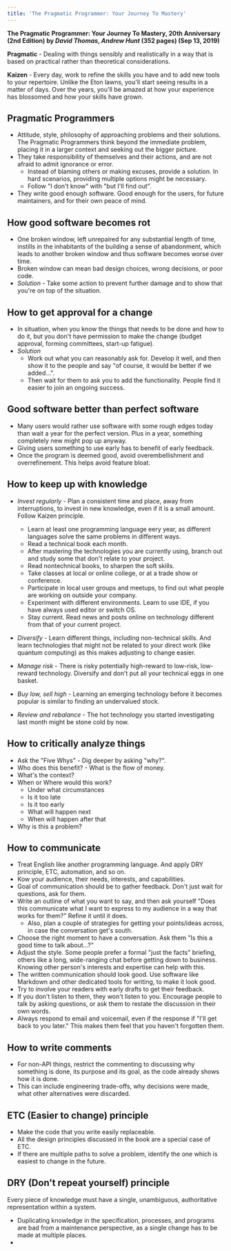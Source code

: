```yaml
---
title: 'The Pragmatic Programmer: Your Journey To Mastery'
---
```


**The Pragmatic Programmer: Your Journey To Mastery, 20th Anniversary (2nd Edition) by _David Thomas_, _Andrew Hunt_ (352 pages) (Sep 13, 2019)**

**Pragmatic** - Dealing with things sensibly and realistically in a way that is based on practical rather than theoretical considerations.

**Kaizen** - Every day, work to refine the skills you have and to add new tools to your repertoire. Unlike the Eton lawns, you'll start seeing results in a matter of days. Over the years, you'll be amazed at how your experience has blossomed and how your skills have grown.

## Pragmatic Programmers

-   Attitude, style, philosophy of approaching problems and their solutions. The Pragmatic Programmers think beyond the immediate problem, placing it in a larger context and seeking out the bigger picture.
-   They take responsibility of themselves and their actions, and are not afraid to admit ignorance or error.
    -   Instead of blaming others or making excuses, provide a solution. In hard scenarios, providing multiple options might be necessary.
    -   Follow "I don't know" with "but I'll find out".
-   They write good enough software. Good enough for the users, for future maintainers, and for their own peace of mind.

## How good software becomes rot

-   One broken window, left unrepaired for any substantial length of time, instills in the inhabitants of the building a sense of abandonment, which leads to another broken window and thus software becomes worse over time.
-   Broken window can mean bad design choices, wrong decisions, or poor code.
-   _Solution_ - Take some action to prevent further damage and to show that you're on top of the situation.

## How to get approval for a change

-   In situation, when you know the things that needs to be done and how to do it, but you don't have permission to make the change (budget approval, forming committees, start-up fatigue).
-   _Solution_
    -   Work out what you can reasonably ask for. Develop it well, and then show it to the people and say "of course, it would be better if we added...".
    -   Then wait for them to ask you to add the functionality. People find it easier to join an ongoing success.

## Good software better than perfect software

-   Many users would rather use software with some rough edges today than wait a year for the perfect version. Plus in a year, something completely new might pop up anyway.
-   Giving users something to use early has to benefit of early feedback.
-   Once the program is deemed good, avoid overembellishment and overrefinement. This helps avoid feature bloat.

## How to keep up with knowledge

-   _Invest regularly_ - Plan a consistent time and place, away from interruptions, to invest in new knowledge, even if it is a small amount. Follow Kaizen principle.

    -   Learn at least one programming language eery year, as different languages solve the same problems in different ways.
    -   Read a technical book each month.
    -   After mastering the technologies you are currently using, branch out and study some that don't relate to your project.
    -   Read nontechnical books, to sharpen the soft skills.
    -   Take classes at local or online college, or at a trade show or conference.
    -   Participate in local user groups and meetups, to find out what people are working on outside your company.
    -   Experiment with different environments. Learn to use IDE, if you have always used editor or switch OS.
    -   Stay current. Read news and posts online on technology different from that of your current project.

-   _Diversify_ - Learn different things, including non-technical skills. And learn technologies that might not be related to your direct work (like quantum computing) as this makes adjusting to change easier.
-   _Manage risk_ - There is risky potentially high-reward to low-risk, low-reward technology. Diversify and don't put all your technical eggs in one basket.
-   _Buy low, sell high_ - Learning an emerging technology before it becomes popular is similar to finding an undervalued stock.
-   _Review and rebalance_ - The hot technology you started investigating last month might be stone cold by now.

## How to critically analyze things

-   Ask the "Five Whys" - Dig deeper by asking "why?".
-   Who does this benefit? - What is the flow of money.
-   What's the context?
-   When or Where would this work?
    -   Under what circumstances
    -   Is it too late
    -   Is it too early
    -   What will happen next
    -   When will happen after that
-   Why is this a problem?

## How to communicate

-   Treat English like another programming language. And apply DRY principle, ETC, automation, and so on.
-   Kow your audience, their needs, interests, and capabilities.
-   Goal of communication should be to gather feedback. Don't just wait for questions, ask for them.
-   Write an outline of what you want to say, and then ask yourself "Does this communicate what I want to express to my audience in a way that works for them?" Refine it until it does.
    -   Also, plan a couple of strategies for getting your points/ideas across, in case the conversation get's south.
-   Choose the right moment to have a conversation. Ask them "Is this a good time to talk about...?"
-   Adjust the style. Some people prefer a formal "just the facts" briefing, others like a long, wide-ranging chat before getting down to business. Knowing other person's interests and expertise can help with this.
-   The written communication should look good. Use software like Markdown and other dedicated tools for writing, to make it look good.
-   Try to involve your readers with early drafts to get their feedback.
-   If you don't listen to them, they won't listen to you. Encourage people to talk by asking questions, or ask them to restate the discussion in their own words.
-   Always respond to email and voicemail, even if the response if "I'll get back to you later." This makes them feel that you haven't forgotten them.

## How to write comments

-   For non-API things, restrict the commenting to discussing why something is done, its purpose and its goal, as the code already shows how it is done.
-   This can include engineering trade-offs, why decisions were made, what other alternatives were discarded.

## ETC (Easier to change) principle

-   Make the code that you write easily replaceable.
-   All the design principles discussed in the book are a special case of ETC.
-   If there are multiple paths to solve a problem, identify the one which is easiest to change in the future.

## DRY (Don't repeat yourself) principle

Every piece of knowledge must have a single, unambiguous, authoritative representation within a system.

-   Duplicating knowledge in the specification, processes, and programs are bad from a maintenance perspective, as a single change has to be made at multiple places.
-
